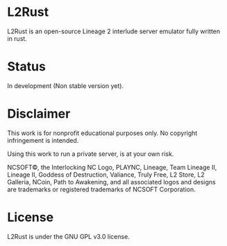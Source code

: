 # L2Rust
 L2Rust is an open-source Lineage 2 interlude server emulator fully written in rust.

# Status
In development (Non stable version yet).

# Disclaimer
This work is for nonprofit educational purposes only. No copyright infringement is intended.

Using this work to run a private server, is at your own risk.

NCSOFT©, the Interlocking NC Logo, PLAYNC, Lineage, Team Lineage II, Lineage II, Goddess of Destruction, Valiance, Truly Free, L2 Store, L2 Galleria, NCoin, Path to Awakening, and all associated logos and designs are trademarks or registered trademarks of NCSOFT Corporation.

# License

L2Rust is under the GNU GPL v3.0 license.
